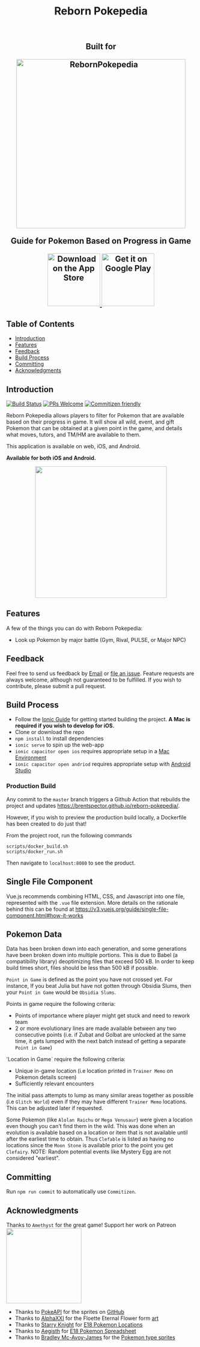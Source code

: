 <h1 align="center"> Reborn Pokepedia </h1> <br>
<h2 align="center">Built for</h@> <br>
<p align="center">
  <a href="https://www.rebornevo.com/">
    <img alt="RebornPokepedia" title="RebornPokepedia" src="https://www.rebornevo.com/images/pr/rebornsmall.png" width="450">
  </a>
</p>

<p align="center">Guide for Pokemon Based on Progress in Game</p>

<p align="center">
  <a href="https://img3.stockfresh.com/files/k/kikkerdirk/m/81/4759970_stock-photo-coming-soon.jpg">
    <img alt="Download on the App Store" title="App Store" src="http://i.imgur.com/0n2zqHD.png" width="140">
  </a>

  <a href="https://img3.stockfresh.com/files/k/kikkerdirk/m/81/4759970_stock-photo-coming-soon.jpg">
    <img alt="Get it on Google Play" title="Google Play" src="http://i.imgur.com/mtGRPuM.png" width="140">
  </a>
</p>

<!-- START doctoc generated TOC please keep comment here to allow auto update -->
<!-- DON'T EDIT THIS SECTION, INSTEAD RE-RUN doctoc TO UPDATE -->

## Table of Contents

- [Introduction](#introduction)
- [Features](#features)
- [Feedback](#feedback)
- [Build Process](#build-process)
- [Committing](#committing)
- [Acknowledgments](#acknowledgments)

<!-- END doctoc generated TOC please keep comment here to allow auto update -->

## Introduction

[![Build Status](https://github.com/brentspector/reborn-pokepedia/actions/workflows/webApp.yml/badge.svg)](https://github.com/brentspector/reborn-pokepedia/actions/workflows/webApp.yml)
[![PRs Welcome](https://img.shields.io/badge/PRs-welcome-brightgreen.svg?style=flat-square)](http://makeapullrequest.com)
[![Commitizen friendly](https://img.shields.io/badge/commitizen-friendly-brightgreen.svg?style=flat-square)](http://commitizen.github.io/cz-cli/)

Reborn Pokepedia allows players to filter for Pokemon that are available based on their progress in game. It will show all wild, event, and gift Pokemon that can be obtained at a given point in the game, and details what moves, tutors, and TM/HM are available to them.

This application is available on web, iOS, and Android.

**Available for both iOS and Android.**

<p align="center">
  <img src = "https://img3.stockfresh.com/files/k/kikkerdirk/m/81/4759970_stock-photo-coming-soon.jpg" width=350>
</p>

## Features

A few of the things you can do with Reborn Pokepedia:

- Look up Pokemon by major battle (Gym, Rival, PULSE, or Major NPC)

## Feedback

Feel free to send us feedback by [Email](brent.spector@yahoo.com) or [file an issue](https://github.com/brentspector/reborn-pokepedia/issues/new). Feature requests are always welcome, although not guaranteed to be fulfilled. If you wish to contribute, please submit a pull request.

## Build Process

- Follow the [Ionic Guide](https://ionicframework.com/docs/intro/environment) for getting started building the project. **A Mac is required if you wish to develop for iOS.**
- Clone or download the repo
- `npm install` to install dependencies
- `ionic serve` to spin up the web-app
- `ionic capacitor open ios` requires appropriate setup in a [Mac Environment](https://ionicframework.com/docs/developing/ios)
- `ionic capacitor open andriod` requires appropriate setup with [Android Studio](https://ionicframework.com/docs/developing/android)

### Production Build

Any commit to the `master` branch triggers a Github Action that rebuilds the project and updates https://brentspector.github.io/reborn-pokepedia/.

However, if you wish to preview the production build locally, a Dockerfile has been created to do just that!

From the project root, run the following commands

```
scripts/docker_build.sh
scripts/docker_run.sh
```

Then navigate to `localhost:8080` to see the product.

## Single File Component

Vue.js recommends combining HTML, CSS, and Javascript into one file, represented with the `.vue` file extension. More details on the rationale behind this can be found at https://v3.vuejs.org/guide/single-file-component.html#how-it-works

## Pokemon Data

Data has been broken down into each generation, and some generations have been broken down into multiple portions. This is due to Babel (a compatibility library) deoptimizing files that exceed 500 kB. In order to keep build times short, files should be less than 500 kB if possible.

`Point in Game` is defined as the point you have not crossed yet. For instance, If you beat Julia but have not gotten through Obsidia Slums, then your `Point in Game` would be `Obsidia Slums`.

Points in game require the following criteria:

- Points of importance where player might get stuck and need to rework team
- 2 or more evolutionary lines are made available between any two consecutive points (i.e. if Zubat and Golbat are unlocked at the same time, it gets lumped with the next batch instead of getting a separate `Point in Game`)

'Location in Game` require the following criteria:

- Unique in-game location (i.e location printed in `Trainer Memo` on Pokemon details screen)
- Sufficiently relevant encounters

The initial pass attempts to lump as many similar areas together as possible (i.e `Glitch World`) even if they may have different `Trainer Memo` locations. This can be adjusted later if requested.

Some Pokemon (like `Alolan Raichu` or `Mega Venusaur`) were given a location even though you can't find them in the wild. This was done when an evolution is available based on a location or item that is not available until after the earliest time to obtain. Thus `Clefable` is listed as having no locations since the `Moon Stone` is available prior to the point you get `Clefairy`. NOTE: Random potential events like Mystery Egg are not considered "earliest".

## Committing

Run `npm run commit` to automatically use `Commitizen`.

## Acknowledgments

Thanks to `Amethyst` for the great game!
Support her work on Patreon
<br>
<a href="https://www.patreon.com/amethystvl">
<img src="https://www.licographics.com/wp-content/uploads/2020/07/become_a_patron_button@2x-300x71.png" width=200>
</a>
<br>

- Thanks to [PokeAPI](https://pokeapi.co) for the sprites on [GitHub](https://github.com/PokeAPI/sprites/tree/master/sprites/Pokemon/other/official-artwork)
- Thanks to [AlphaXXI](https://www.deviantart.com/alphaxxi) for the Floette Eternal Flower form [art](https://www.deviantart.com/alphaxxi/art/Eternal-Flower-Floette-561498099)
- Thanks to [Starry Knight](https://www.rebornevo.com/forums/profile/73296-starry-knight/) for [E18 Pokemon Locations](https://www.rebornevo.com/forums/topic/42836-void-kissed-Pokemon-location-guide/)
- Thanks to [Aegisth](https://www.rebornevo.com/forums/profile/77714-aegisth/) for [E18 Pokemon Spreadsheet](https://www.rebornevo.com/forums/topic/43367-e18-Pokemon-locations-spreadsheet-all-wild-and-event-Pokemon-plus-more/)
- Thanks to [Bradley Mc-Avoy-James](https://videogamesuncovered.com/author/bsjkupo/) for the [Pokemon type sprites](https://videogamesuncovered.com/features/Pokemon-sun-and-moon-tips-and-tricks-guide/Pokemon-types/)
